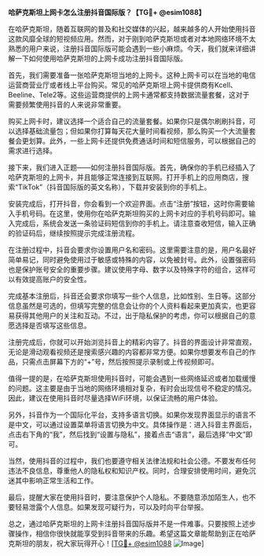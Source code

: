 **哈萨克斯坦上网卡怎么注册抖音国际版？【TG💪+ @esim1088】**

在哈萨克斯坦，随着互联网的普及和社交媒体的兴起，越来越多的人开始使用抖音这款风靡全球的短视频应用。然而，对于刚到哈萨克斯坦或者对本地网络环境不太熟悉的用户来说，注册抖音国际版可能会遇到一些小麻烦。今天，我们就来详细讲解一下如何使用哈萨克斯坦的上网卡成功注册抖音国际版。

首先，我们需要准备一张哈萨克斯坦当地的上网卡。这种上网卡可以在当地的电信运营商营业厅或者线上平台购买。常见的哈萨克斯坦上网卡提供商有Kcell、Beeline、Tele2等。这些运营商提供的上网卡通常都支持数据流量套餐，这对于需要频繁使用抖音的人来说非常重要。

购买上网卡时，建议选择一个适合自己的流量套餐。如果你只是偶尔刷刷抖音，可以选择基础流量包；但如果你打算每天花大量时间看视频，那么购买一个大流量套餐会更划算。此外，一些上网卡还提供免费通话时间和短信服务，可以根据自己的需求进行选择。

接下来，我们进入正题——如何注册抖音国际版。首先，确保你的手机已经插入了哈萨克斯坦的上网卡，并且能够正常连接到互联网。打开手机上的应用商店，搜索“TikTok”（抖音国际版的英文名称），下载并安装到你的手机上。

安装完成后，打开抖音，你会看到一个欢迎界面。点击“注册”按钮，这时你需要输入手机号码。在这里，使用你在哈萨克斯坦购买的上网卡对应的手机号码即可。输入完成后，系统会发送一条验证码短信到你的手机上。请注意查收短信，输入正确的验证码后，继续按照提示完成注册流程。

在注册过程中，抖音会要求你设置用户名和密码。这里需要注意的是，用户名最好简单易记，同时避免使用过于敏感或特殊的内容，以免被封号。此外，设置强密码也是保护账号安全的重要步骤。建议使用字母、数字以及特殊字符的组合，这样可以有效提高账户的安全性。

完成基本注册后，抖音还会要求你填写一些个人信息，比如性别、生日等。这部分信息虽然是可选的，但填写完整的信息会让你的个人资料看起来更加真实，也更容易获得其他用户的关注和互动。不过，出于隐私保护的考虑，你可以根据自己的意愿选择是否填写这些信息。

注册完成后，你就可以开始浏览抖音上的精彩内容了。抖音的界面设计非常直观，无论是滑动观看视频还是搜索感兴趣的内容都非常方便。如果你想要发布自己的作品，只需点击屏幕下方的“+”号，然后按照提示录制或上传视频即可。

值得一提的是，在哈萨克斯坦使用抖音时，可能会遇到一些网络延迟或者加载缓慢的问题。这主要是由于当地的网络环境相对复杂，有时会出现信号不稳定的情况。因此，建议在使用抖音时尽量选择WiFi环境，以保证流畅的用户体验。

另外，抖音作为一个国际化平台，支持多语言切换。如果你发现界面显示的语言不是中文，可以通过设置菜单将语言切换为中文。具体操作是：进入抖音主界面后，点击右下角的“我”，然后找到“设置与隐私”，接着点击“语言”，最后选择“中文”即可。

当然，使用抖音的过程中，我们也要遵守相关法律法规和社会公德。不要发布任何违法不良信息，尊重他人的隐私权和知识产权。同时，合理安排使用时间，避免沉迷其中影响正常生活和工作。

最后，提醒大家在使用抖音时，要注意保护个人隐私。不要随意添加陌生人，也不要轻易泄露个人信息。如果发现可疑行为，可以及时向平台举报。

总之，通过哈萨克斯坦的上网卡注册抖音国际版并不是一件难事。只要按照上述步骤操作，相信你很快就能享受到抖音带来的乐趣。希望这篇文章能帮助到正在哈萨克斯坦的朋友，祝大家玩得开心！[[TG💪+ @esim1088](https://t.me/s/esim1088) ![Image](https://i.postimg.cc/4NQfJmqS/Snipaste-2025-05-13-00-14-12.png)]